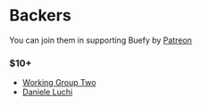 # Backers

You can join them in supporting Buefy by [Patreon](https://www.patreon.com/jtommy)

### $10+
- [Working Group Two](https://www.patreon.com/wgtwo)
- [Daniele Luchi](https://www.patreon.com/user/creators?u=17495343)
